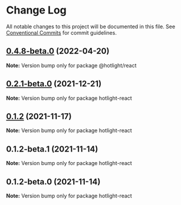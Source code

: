 # Change Log

All notable changes to this project will be documented in this file.
See [Conventional Commits](https://conventionalcommits.org) for commit guidelines.

## [0.4.8-beta.0](https://github.com/begreet/hotlight/compare/v0.4.7...v0.4.8-beta.0) (2022-04-20)

**Note:** Version bump only for package @hotlight/react





## [0.2.1-beta.0](https://github.com/arnklint/hotlight/compare/v0.2.0...v0.2.1-beta.0) (2021-12-21)

**Note:** Version bump only for package hotlight-react





## [0.1.2](https://github.com/arnklint/hotlight/compare/v0.1.2-beta.1...v0.1.2) (2021-11-17)

**Note:** Version bump only for package hotlight-react





## 0.1.2-beta.1 (2021-11-14)

**Note:** Version bump only for package hotlight-react





## 0.1.2-beta.0 (2021-11-14)

**Note:** Version bump only for package hotlight-react
